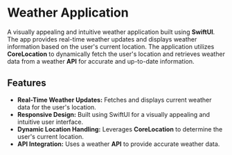 # Weather Application

A visually appealing and intuitive weather application built using **SwiftUI**. The app provides real-time weather updates and displays weather information based on the user's current location. The application utilizes **CoreLocation** to dynamically fetch the user's location and retrieves weather data from a weather **API** for accurate and up-to-date information.

## Features

- **Real-Time Weather Updates:** Fetches and displays current weather data for the user's location.
- **Responsive Design:** Built using SwiftUI for a visually appealing and intuitive user interface.
- **Dynamic Location Handling:** Leverages **CoreLocation** to determine the user's current location.
- **API Integration:** Uses a weather **API** to provide accurate weather data.
